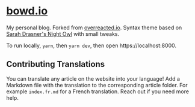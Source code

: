 # [bowd.io](https://bowd.io/)

My personal blog. Forked from [overreacted.io](https://github.com/gaearon/overreacted.io). Syntax theme based on [Sarah Drasner's Night Owl](https://github.com/sdras/night-owl-vscode-theme/) with small tweaks.

To run locally, `yarn`, then `yarn dev`, then open https://localhost:8000.

## Contributing Translations

You can translate any article on the website into your language!
Add a Markdown file with the translation to the corresponding article folder. For example `index.fr.md` for a French translation. Reach out if you need more help.
